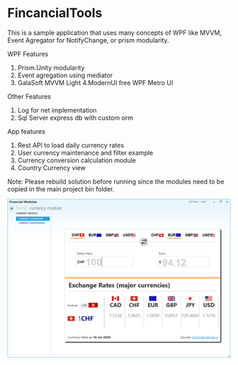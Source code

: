 # FincancialTools
This is a sample application that uses many concepts of WPF like MVVM, Event Agregator for NotifyChange, or prism modularity.

WPF Features
1. Prism.Unity modularity
2. Event agregation using mediator
3. GalaSoft MVVM Light
4.ModernUI free WPF Metro UI

Other Features
1. Log for net implementation
2. Sql Server express db with custom orm

App features
1. Rest API to load daily currency rates
2. User currency maintenance and filter example
3. Currency conversion calculation module
4. Country Currency view

Note: Please rebuild solution before running since the modules need to be copied in the main project bin folder.

![Currency page screen](https://github.com/ikemyle/FincancialTools/blob/master/CurrencyModule.png?raw=true)
